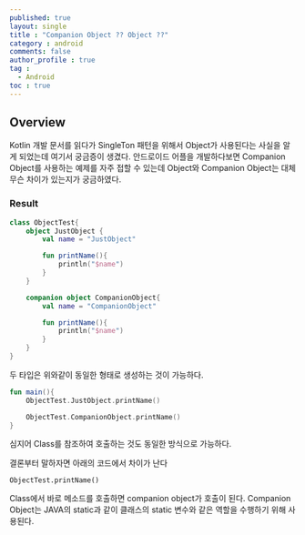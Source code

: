 ```yaml
---
published: true
layout: single
title : "Companion Object ?? Object ??"
category : android
comments: false
author_profile : true
tag : 
  - Android
toc : true
---
```


## Overview

Kotlin 개발 문서를 읽다가 SingleTon 패턴을 위해서 Object가 사용된다는 사실을 알게 되었는데 여기서 궁금증이 생겼다. 안드로이드 어플을 개발하다보면 Companion Object를 사용하는 예제를 자주 접할 수 있는데 Object와 Companion Object는 대체 무슨 차이가 있는지가 궁금하였다.

### Result

```kotlin
class ObjectTest{
    object JustObject {
        val name = "JustObject"

        fun printName(){
            println("$name")
        }
    }

    companion object CompanionObject{
        val name = "CompanionObject"

        fun printName(){
            println("$name")
        }
    }
}
```

두 타입은 위와같이 동일한 형태로 생성하는 것이 가능하다.

```kotlin
fun main(){
    ObjectTest.JustObject.printName()

    ObjectTest.CompanionObject.printName()
}
```

심지어 Class를 참조하여 호출하는 것도 동일한 방식으로 가능하다.

결론부터 말하자면 아래의 코드에서 차이가 난다

```
ObjectTest.printName()
```

Class에서 바로 메소드를 호출하면 companion object가 호출이 된다. Companion Object는 JAVA의 static과 같이 클래스의 static 변수와 같은 역할을 수행하기 위해 사용된다.